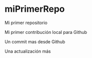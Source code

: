 # miPrimerRepo
Mi primer repositorio

Mi primer contribución local para Github

Un commit mas desde Github

Una actualización más
